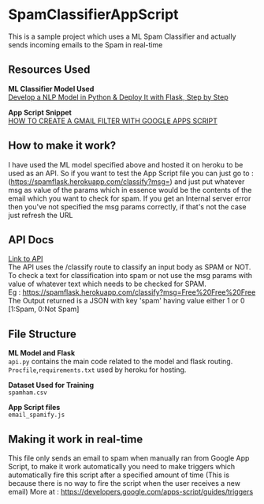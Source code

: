 # SpamClassifierAppScript
This is a sample project which uses a ML Spam Classifier and actually sends incoming emails to the Spam in real-time

## Resources Used
**ML Classifier Model Used**\
[Develop a NLP Model in Python & Deploy It with Flask, Step by Step](https://towardsdatascience.com/develop-a-nlp-model-in-python-deploy-it-with-flask-step-by-step-744f3bdd7776)

**App Script Snippet**\
[HOW TO CREATE A GMAIL FILTER WITH GOOGLE APPS SCRIPT](http://www.jessespevack.com/blog/2018/9/6/how-to-create-a-gmail-filter-with-google-apps-script)

## How to make it work?
I have used the ML model specified above and hosted it on heroku to be used as an API.
So if you want to test the App Script file you can just go to : (https://spamflask.herokuapp.com/classify?msg=) 
and just put whatever msg as value of the params which in essence would be the contents of the email which you 
want to check for spam. If you get an Internal server error then you've not specified the msg params correctly,
if that's not the case just refresh the URL


## API Docs
[Link to API](https://spamflask.herokuapp.com/classify?msg=Enter%20Your%20Spam%20Checking%20Body%20Here)\
The API uses the /classify route to classify an input body as SPAM or NOT.
To check a text for classification into spam or not use the msg params with value of whatever text which needs to be
checked for SPAM.\
Eg : https://spamflask.herokuapp.com/classify?msg=Free%20Free%20Free \
The Output returned is a JSON with key 'spam' having value either 1 or 0 [1:Spam, 0:Not Spam]

## File Structure
**ML Model and Flask**\
`api.py` contains the main code related to the model and flask routing.\
`Procfile`,`requirements.txt` used by heroku for hosting.

**Dataset Used for Training**\
`spamham.csv`

**App Script files**\
`email_spamify.js`

## Making it work in real-time
This file only sends an email to spam when manually ran from Google App Script, to make it work automatically you need to make triggers
which automatically fire this script after a specified amount of time (This is because there is no way to fire the script when the user
receives a new email) 
More at : https://developers.google.com/apps-script/guides/triggers





